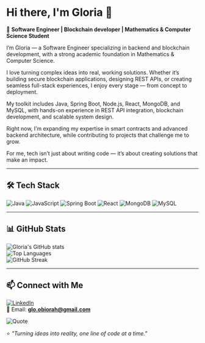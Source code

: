 # Hi there, I'm Gloria 👋

🚀 **Software Engineer | Blockchain developer | Mathematics & Computer Science Student**  

I’m Gloria — a Software Engineer specializing in backend and blockchain development, with a strong academic foundation in Mathematics & Computer Science.

I love turning complex ideas into real, working solutions. Whether it’s building secure blockchain applications, designing REST APIs, or creating seamless full-stack experiences, I enjoy every stage — from concept to deployment.

My toolkit includes Java, Spring Boot, Node.js, React, MongoDB, and MySQL, with hands-on experience in REST API integration, blockchain development, and scalable system design.

Right now, I’m expanding my expertise in smart contracts and advanced backend architecture, while contributing to projects that challenge me to grow.

For me, tech isn’t just about writing code — it’s about creating solutions that make an impact.  

---

## 🛠 Tech Stack  
![Java](https://img.shields.io/badge/Java-ED8B00?style=for-the-badge&logo=java&logoColor=white)
![JavaScript](https://img.shields.io/badge/JavaScript-F7DF1E?style=for-the-badge&logo=javascript&logoColor=black)
![Spring Boot](https://img.shields.io/badge/Spring_Boot-6DB33F?style=for-the-badge&logo=springboot&logoColor=white)
![React](https://img.shields.io/badge/React-20232A?style=for-the-badge&logo=react&logoColor=61DAFB)
![MongoDB](https://img.shields.io/badge/MongoDB-4EA94B?style=for-the-badge&logo=mongodb&logoColor=white)
![MySQL](https://img.shields.io/badge/MySQL-005C84?style=for-the-badge&logo=mysql&logoColor=white)

---


## 📊 GitHub Stats  
![Gloria's GitHub stats](https://github-readme-stats.vercel.app/api?username=DevGloriaa&show_icons=true&theme=radical)  
![Top Languages](https://github-readme-stats.vercel.app/api/top-langs/?username=DevGloriaa&layout=compact&theme=radical)  
![GitHub Streak](https://github-readme-streak-stats.herokuapp.com/?user=DevGloriaa&theme=radical)

---

## 📫 Connect with Me  
[![LinkedIn](https://img.shields.io/badge/LinkedIn-Connect-blue)](https://www.linkedin.com/in/gloria-obiorah/)  
📧 Email: **glo.obiorah@gmail.com**  

  
![Quote](https://quotes-github-readme.vercel.app/api?type=horizontal&theme=radical)

⭐ *"Turning ideas into reality, one line of code at a time."*
